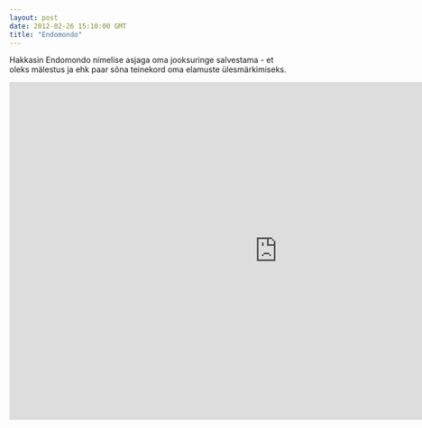 ```yaml
---
layout: post
date: 2012-02-26 15:10:00 GMT
title: "Endomondo"
---
```

<p>Hakkasin Endomondo nimelise asjaga oma jooksuringe salvestama - et oleks mälestus ja ehk paar sõna teinekord oma elamuste ülesmärkimiseks.</p>&#13;
<p><iframe frameborder="0" height="600" scrolling="no" src="http://www.endomondo.com/embed/workouts?w=hBngJHjCl_4&amp;width=580&amp;height=600&amp;width=950&amp;height=600" width="950"></iframe></p> 